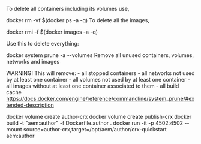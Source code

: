 To delete all containers including its volumes use,

docker rm -vf $(docker ps -a -q)
To delete all the images,

docker rmi -f $(docker images -a -q)

Use this to delete everything:

docker system prune -a --volumes
Remove all unused containers, volumes, networks and images

WARNING! This will remove:
    - all stopped containers
    - all networks not used by at least one container
    - all volumes not used by at least one container
    - all images without at least one container associated to them
    - all build cache
https://docs.docker.com/engine/reference/commandline/system_prune/#extended-description

docker volume create author-crx 
docker volume create publish-crx 
docker build -t "aem:author" -f Dockerfile.author .
docker run -it -p 4502:4502 --mount source=author-crx,target=/opt/aem/author/crx-quickstart aem:author